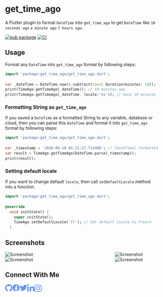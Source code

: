 # get_time_ago

A Flutter plugin to format `DateTime` into `get_time_ago` to get `DateTime` like `10 seconds ago` `a minute ago` `7 hours ago`.

[![pub package](https://img.shields.io/pub/v/get_time_ago.svg)][pub]
[![CI](https://github.com/nixrajput/get-time-ago/workflows/CI/badge.svg)][pub]

## Usage

Format any `DateTime` into `get_time_ago` format by following steps:

```dart
import 'package:get_time_ago/get_time_ago.dart';

var _dateTime = DateTime.now().subtract(const Duration(minutes: 10));
print(TimeAgo.getTimeAgo(_dateTime)); // 10 minutes ago
print(TimeAgo.getTimeAgo(_dateTime, locale:'es')); // hace 10 minutos
```

### Formatting String as `get_time_ago`

If you saved a `DateTime` as a formatted String to any variable, database or cloud, then you can parse this `DateTime` and format it into `get_time_ago` format by following steps:

```dart
import 'package:get_time_ago/get_time_ago.dart';

var _timestamp = '2020-09-10 05:21:37.712498'; // [DateTime] formatted as String.
var result = TimeAgo.getTimeAgo(DateTime.parse(_timestamp));
print(result);
```

### Setting default locale

If you want to change default `locale`, then call `setDefaultLocale` method into a function.

```dart
import 'package:get_time_ago/get_time_ago.dart';

@override
  void initState() {
    super.initState();
    TimeAgo.setDefaultLocale('fr'); // Set default locale to French
  }
```

## Screenshots

<img align="left" alt="Screenshot" width="360px" src="https://raw.githubusercontent.com/nixrajput/get-time-ago/master/screenshots/get_time_ago_1.jpg" />
<img alt="Screenshot" width="360px" src="https://raw.githubusercontent.com/nixrajput/get-time-ago/master/screenshots/get_time_ago_2.jpg" />
<img align="left" alt="Screenshot" width="360px" src="https://raw.githubusercontent.com/nixrajput/get-time-ago/master/screenshots/get_time_ago_3.jpg" />
<img alt="Screenshot" width="360px" src="https://raw.githubusercontent.com/nixrajput/get-time-ago/master/screenshots/get_time_ago_4.jpg" />

## Connect With Me

[<img align="left" alt="nixrajput | GitHub" width="24px" src="https://raw.githubusercontent.com/nixrajput/nixlab-files/master/images/icons/github-brands.svg" />][website]

[<img align="left" alt="nixrajput | Facebook" width="24px" src="https://raw.githubusercontent.com/nixrajput/nixlab-files/master/images/icons/facebook-brands.svg" />][facebook]

[<img align="left" alt="nixrajput | Twitter" width="24px" src="https://raw.githubusercontent.com/nixrajput/nixlab-files/master/images/icons/twitter-brands.svg" />][twitter]

[<img align="left" alt="nixrajput | LinkedIn" width="24px" src="https://raw.githubusercontent.com/nixrajput/nixlab-files/master/images/icons/linkedin-in-brands.svg" />][linkedin]

[<img align="left" alt="nixrajput | Instagram" width="24px" src="https://raw.githubusercontent.com/nixrajput/nixlab-files/master/images/icons/instagram-brands.svg" />][instagram]

[pub]: https://pub.dev/packages/get_time_ago
[github]: https://github.com/nixrajput
[website]: https://github.com/nixrajput
[facebook]: https://facebook.com/nixrajput07
[twitter]: https://facebook.com/nixrajput07
[instagram]: https://instagram.com/nixrajput
[linkedin]: https://linkedin.com/in/nixrajput